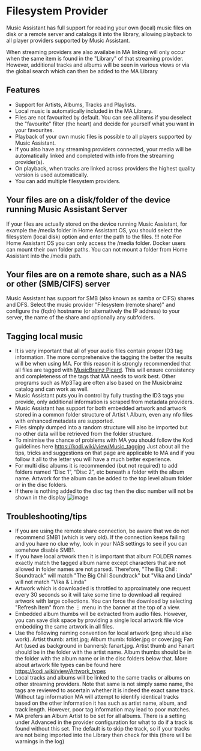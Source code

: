# Filesystem Provider

Music Assistant has full support for reading your own (local) music files on disk or a remote server and catalogs it into the library, allowing playback to all player providers supported by Music Assistant. 

When streaming providers are also availabe in MA linking will only occur when the same item is found in the "Library" of that streaming provider. However, additional tracks and albums will be seen in various views or via the global search which can then be added to the MA Library

## Features

- Support for Artists, Albums, Tracks and Playlists.
- Local music is automatically included in the MA Library. 
- Files are not favourited by default. You can see all items if you deselect the "favourite" filter (the heart) and decide for yourself what you want in your favourites.
- Playback of your own music files is possible to all players supported by Music Assistant.
- If you also have any streaming providers connected, your media will be automatically linked and completed with info from the streaming provider(s).
- On playback, when tracks are linked across providers the highest quality version is used automatically.
- You can add multiple filesystem providers.


## Your files are on a disk/folder of the device running Music Assistant Server
If your files are actually stored on the device running Music Assistant, for example the /media folder in Home Assistant OS, you should select the filesystem (local disk) option and enter the path to the files. 
!!! note For Home Assistant OS you can only access the /media folder. Docker users can mount their own folder paths. You can not mount a folder from Home Assistant into the /media path.

## Your files are on a remote share, such as a NAS or other (SMB/CIFS) server
Music Assistant has support for SMB (also known as samba or CIFS) shares and DFS. Select the music provider "Filesystem (remote share)" and configure the (fqdn) hostname (or alternatively the IP address) to your server, the name of the share and optionally any subfolders.


## Tagging local music 

- It is very important that all of your audio files contain proper ID3 tag information. The more comprehensive the tagging the better the results will be when using MA. For this reason it is strongly recommended that all files are tagged with [MusicBrainz Picard](https://picard.musicbrainz.org). This will ensure consistency and completeness of the tags that MA needs to work best. Other programs such as Mp3Tag are often also based on the Musicbrainz catalog and can work as well.
- Music Assistant puts you in control by fully trusting the ID3 tags you provide, only additional information is scraped from metadata providers.
- Music Assistant has support for both embedded artwork and artwork stored in a common folder structure of Artist \ Album, even any nfo files with enhanced metadata are supported.
- Files simply dumped into a random structure will also be imported but no other data will be retrieved from the folder structure.
- To minimise the chance of problems with MA you should follow the Kodi guidelines here https://kodi.wiki/view/Music_tagging Just about all the tips, tricks and suggestions on that page are applicable to MA and if you follow it all to the letter you will have a much better experience.
- For multi disc albums it is recommended (but not required) to add folders named “Disc 1”, “Disc 2”, etc beneath a folder with the album name. Artwork for the album can be added to the top level album folder or in the disc folders.
- If there is nothing added to the disc tag then the disc number will not be shown in the display
![image](https://user-images.githubusercontent.com/19848947/227870137-2526252f-98f7-42dc-81a7-76818a8f232e.png)

## Troubleshooting/tips

- If you are using the remote share connection, be aware that we do not recommend SMB1 (which is very old). If the connection keeps failing and you have no clue why, look in your NAS settings to see if you can somehow disable SMB1.
- If you have local artwork then it is important that album FOLDER names exactly match the tagged album name except characters that are not allowed in folder names are not parsed. Therefore, "The Big Chill: Soundtrack" will match "The Big Chill Soundtrack" but "Vika and Linda" will not match "Vika & Linda"
- Artwork which is downloaded is throttled to approximately one request every 30 seconds so it will take some time to download all required artwork with large collections. You can force the download by selecting "Refresh Item" from the ⋮ menu in the banner at the top of a view.
- Embedded album thumbs will be extracted from audio files. However, you can save disk space by providing a single local artwork file vice embedding the same artwork in all files.
- Use the following naming convention for local artwork (png should also work). Artist thumb: artist.jpg; Album thumb: folder.jpg or cover.jpg; Fan Art (used as background in banners): fanart.jpg. Artist thumb and Fanart should be in the folder with the artist name. Album thumbs should be in the folder with the album name or in the disc folders below that. More about artwork file types can be found here https://kodi.wiki/view/Artwork_types
- Local tracks and albums will be linked to the same tracks or albums on other streaming providers. Note that same is not simply same name, the tags are reviewed to ascertain whether it is indeed the exact same track. Without tag information MA will attempt to identify identical tracks based on the other information it has such as artist name, album, and track length. However, poor tag information may lead to poor matches.
- MA prefers an Album Artist to be set for all albums. There is a setting under Advanced in the provider configuration for what to do if a track is found without this set. The default is to skip the track, so if your tracks are not being imported into the Library then check for this (there will be warnings in the log)
